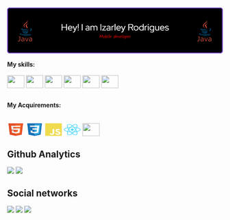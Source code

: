![Header](./github-header-image.png)



<div display= "flex" flex-direction="column">
  <strong>My skills:</strong> <br><br>
  <img align="center" height="30" width="40" src="https://cdn.jsdelivr.net/gh/devicons/devicon/icons/android/android-original-wordmark.svg" />
  <img align="center" height="30" width="40" src="https://cdn.jsdelivr.net/gh/devicons/devicon/icons/java/java-original-wordmark.svg" />
  <img align="center" height="30" width="40" src="https://cdn.jsdelivr.net/gh/devicons/devicon/icons/kotlin/kotlin-original-wordmark.svg" />
  <img align="center" height="30" width="40" src="https://cdn.jsdelivr.net/gh/devicons/devicon/icons/firebase/firebase-plain-wordmark.svg" />
  <img align="center" height="30" width="40" src="https://cdn.jsdelivr.net/gh/devicons/devicon/icons/sqlite/sqlite-original-wordmark.svg" />
  <img align="center" height="30" width="40" src="https://cdn.jsdelivr.net/gh/devicons/devicon/icons/androidstudio/androidstudio-original-wordmark.svg"/>
  <br><br>
</div>
<div>
  
  <strong>My Acquirements:</strong> <br><br><br>
  <img align="center" alt="Rafa-HTML" height="30" width="40" src="https://raw.githubusercontent.com/devicons/devicon/master/icons/html5/html5-original.svg">
  <img align="center" alt="Rafa-CSS" height="30" width="40" src="https://raw.githubusercontent.com/devicons/devicon/master/icons/css3/css3-original.svg">
  <img align="center" alt="Rafa-Js" height="30" width="40" src="https://raw.githubusercontent.com/devicons/devicon/master/icons/javascript/javascript-plain.svg">
  <img align="center" alt="Rafa-React" height="30" width="40" src="https://raw.githubusercontent.com/devicons/devicon/master/icons/react/react-original.svg">
  <img align="center" height="30" width="40" src="https://cdn.jsdelivr.net/gh/devicons/devicon/icons/git/git-original.svg" />
## Github Analytics
  
  <div display="flex" justfy-content="center">
    <img height="150em" src="https://github-readme-stats.vercel.app/api?username=devizarley&show_icons=true&theme=dark&include_all_commits=true&count_private=true"/>
    <img height="150em" src="https://github-readme-stats.vercel.app/api/top-langs/?username=devizarley&layout=compact&langs_count=7&theme=dark"/>
  </div>
  
  ## Social networks
  
  <a href="https://instagram.com/izarleyrodrigues" target="_blank"><img src="https://img.shields.io/badge/-Instagram-%23E4405F?style=for-the-badge&logo=instagram&logoColor=white" target="_blank"></a>
  <a href = "mailto:izarley.oliveira@hotmail.com"><img src="https://img.shields.io/badge/-Gmail-%23333?style=for-the-badge&logo=gmail&logoColor=white" target="_blank"></a>
  <a href="https://www.linkedin.com/in/izarley-rodrigues-958312228/" target="_blank"><img src="https://img.shields.io/badge/-LinkedIn-%230077B5?style=for-the-badge&logo=linkedin&logoColor=white" target="_blank"></a> 
</div>
